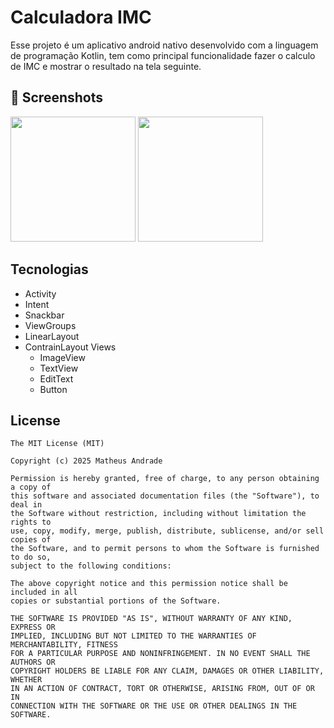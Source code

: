 # Calculadora IMC
Esse projeto é um aplicativo android nativo desenvolvido com a linguagem de programação Kotlin, tem como principal funcionalidade fazer o calculo de IMC e mostrar o resultado na tela seguinte.

## :camera_flash: Screenshots
<!-- You can add more screenshots here if you like -->
<img src="https://github.com/user-attachments/assets/54f890ef-0477-4cd1-86ca-b687ac55f0e1" width=200/>
<img src="https://github.com/user-attachments/assets/63b87508-5a59-4d15-812c-8e29401773dd" width=200/>


## Tecnologias
- Activity
- Intent
- Snackbar
- ViewGroups
- LinearLayout
- ContrainLayout
  Views
  - ImageView
  - TextView
  - EditText
  - Button

## License
```
The MIT License (MIT)

Copyright (c) 2025 Matheus Andrade

Permission is hereby granted, free of charge, to any person obtaining a copy of
this software and associated documentation files (the "Software"), to deal in
the Software without restriction, including without limitation the rights to
use, copy, modify, merge, publish, distribute, sublicense, and/or sell copies of
the Software, and to permit persons to whom the Software is furnished to do so,
subject to the following conditions:

The above copyright notice and this permission notice shall be included in all
copies or substantial portions of the Software.

THE SOFTWARE IS PROVIDED "AS IS", WITHOUT WARRANTY OF ANY KIND, EXPRESS OR
IMPLIED, INCLUDING BUT NOT LIMITED TO THE WARRANTIES OF MERCHANTABILITY, FITNESS
FOR A PARTICULAR PURPOSE AND NONINFRINGEMENT. IN NO EVENT SHALL THE AUTHORS OR
COPYRIGHT HOLDERS BE LIABLE FOR ANY CLAIM, DAMAGES OR OTHER LIABILITY, WHETHER
IN AN ACTION OF CONTRACT, TORT OR OTHERWISE, ARISING FROM, OUT OF OR IN
CONNECTION WITH THE SOFTWARE OR THE USE OR OTHER DEALINGS IN THE SOFTWARE.
```
